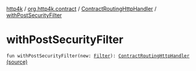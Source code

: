 [http4k](../../index.md) / [org.http4k.contract](../index.md) / [ContractRoutingHttpHandler](index.md) / [withPostSecurityFilter](./with-post-security-filter.md)

# withPostSecurityFilter

`fun withPostSecurityFilter(new: `[`Filter`](../../org.http4k.core/-filter/index.md)`): `[`ContractRoutingHttpHandler`](index.md) [(source)](https://github.com/http4k/http4k/blob/master/http4k-contract/src/main/kotlin/org/http4k/contract/ContractRoutingHttpHandler.kt#L29)